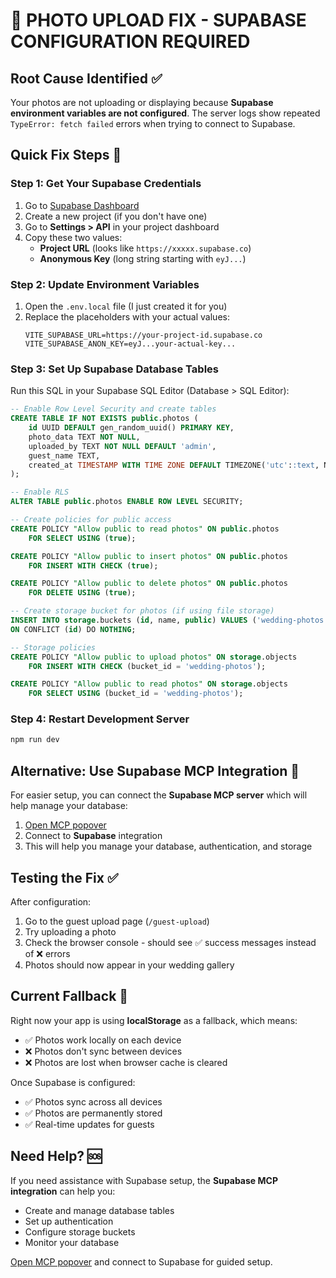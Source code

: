# 🚨 PHOTO UPLOAD FIX - SUPABASE CONFIGURATION REQUIRED

## Root Cause Identified ✅

Your photos are not uploading or displaying because **Supabase environment variables are not configured**. The server logs show repeated `TypeError: fetch failed` errors when trying to connect to Supabase.

## Quick Fix Steps 🔧

### Step 1: Get Your Supabase Credentials

1. Go to [Supabase Dashboard](https://supabase.com/dashboard)
2. Create a new project (if you don't have one)
3. Go to **Settings > API** in your project dashboard
4. Copy these two values:
   - **Project URL** (looks like `https://xxxxx.supabase.co`)
   - **Anonymous Key** (long string starting with `eyJ...`)

### Step 2: Update Environment Variables

1. Open the `.env.local` file (I just created it for you)
2. Replace the placeholders with your actual values:
   ```env
   VITE_SUPABASE_URL=https://your-project-id.supabase.co
   VITE_SUPABASE_ANON_KEY=eyJ...your-actual-key...
   ```

### Step 3: Set Up Supabase Database Tables

Run this SQL in your Supabase SQL Editor (Database > SQL Editor):

```sql
-- Enable Row Level Security and create tables
CREATE TABLE IF NOT EXISTS public.photos (
    id UUID DEFAULT gen_random_uuid() PRIMARY KEY,
    photo_data TEXT NOT NULL,
    uploaded_by TEXT NOT NULL DEFAULT 'admin',
    guest_name TEXT,
    created_at TIMESTAMP WITH TIME ZONE DEFAULT TIMEZONE('utc'::text, NOW()) NOT NULL
);

-- Enable RLS
ALTER TABLE public.photos ENABLE ROW LEVEL SECURITY;

-- Create policies for public access
CREATE POLICY "Allow public to read photos" ON public.photos
    FOR SELECT USING (true);

CREATE POLICY "Allow public to insert photos" ON public.photos
    FOR INSERT WITH CHECK (true);

CREATE POLICY "Allow public to delete photos" ON public.photos
    FOR DELETE USING (true);

-- Create storage bucket for photos (if using file storage)
INSERT INTO storage.buckets (id, name, public) VALUES ('wedding-photos', 'wedding-photos', true)
ON CONFLICT (id) DO NOTHING;

-- Storage policies
CREATE POLICY "Allow public to upload photos" ON storage.objects
    FOR INSERT WITH CHECK (bucket_id = 'wedding-photos');

CREATE POLICY "Allow public to read photos" ON storage.objects
    FOR SELECT USING (bucket_id = 'wedding-photos');
```

### Step 4: Restart Development Server

```bash
npm run dev
```

## Alternative: Use Supabase MCP Integration 🔌

For easier setup, you can connect the **Supabase MCP server** which will help manage your database:

1. [Open MCP popover](#open-mcp-popover)
2. Connect to **Supabase** integration
3. This will help you manage your database, authentication, and storage

## Testing the Fix ✅

After configuration:

1. Go to the guest upload page (`/guest-upload`)
2. Try uploading a photo
3. Check the browser console - should see ✅ success messages instead of ❌ errors
4. Photos should now appear in your wedding gallery

## Current Fallback 📱

Right now your app is using **localStorage** as a fallback, which means:

- ✅ Photos work locally on each device
- ❌ Photos don't sync between devices
- ❌ Photos are lost when browser cache is cleared

Once Supabase is configured:

- ✅ Photos sync across all devices
- ✅ Photos are permanently stored
- ✅ Real-time updates for guests

## Need Help? 🆘

If you need assistance with Supabase setup, the **Supabase MCP integration** can help you:

- Create and manage database tables
- Set up authentication
- Configure storage buckets
- Monitor your database

[Open MCP popover](#open-mcp-popover) and connect to Supabase for guided setup.
